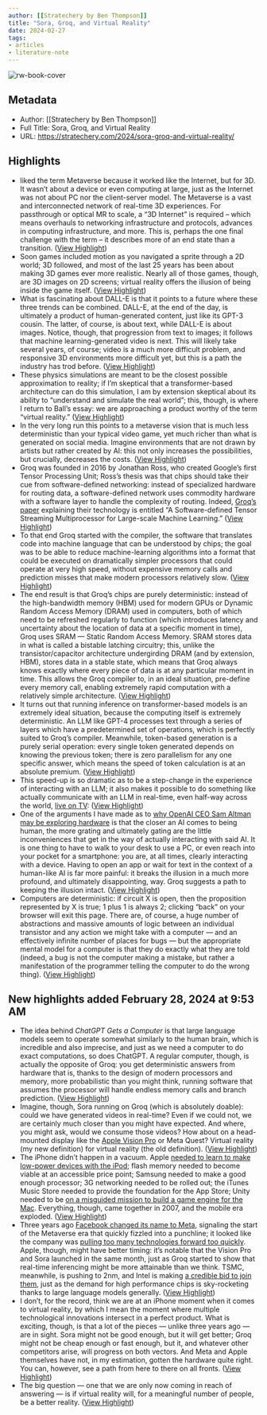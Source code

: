 ```yaml
---
author: [[Stratechery by Ben Thompson]]
title: "Sora, Groq, and Virtual Reality"
date: 2024-02-27
tags: 
- articles
- literature-note
---
```

![rw-book-cover](https://i0.wp.com/stratechery.com/wp-content/uploads/2018/03/cropped-android-chrome-512x512-1.png?fit=32%2C32&ssl=1)

## Metadata
- Author: [[Stratechery by Ben Thompson]]
- Full Title: Sora, Groq, and Virtual Reality
- URL: https://stratechery.com/2024/sora-groq-and-virtual-reality/

## Highlights
- liked the term Metaverse because it worked like the Internet, but for 3D. It wasn’t about a device or even computing at large, just as the Internet was not about PC nor the client-server model. The Metaverse is a vast and interconnected network of real-time 3D experiences. For passthrough or optical MR to scale, a “3D Internet” is required – which means overhauls to networking infrastructure and protocols, advances in computing infrastructure, and more. This is, perhaps the one final challenge with the term – it describes more of an end state than a transition. ([View Highlight](https://read.readwise.io/read/01hqp14gksqsjevjsf77m2y4fp))
- Soon games included motion as you navigated a sprite through a 2D world; 3D followed, and most of the last 25 years has been about making 3D games ever more realistic. Nearly all of those games, though, are 3D images on 2D screens; virtual reality offers the illusion of being inside the game itself. ([View Highlight](https://read.readwise.io/read/01hqp16hat68ns0xznynbdceyw))
- What is fascinating about DALL-E is that it points to a future where these three trends can be combined. DALL-E, at the end of the day, is ultimately a product of human-generated content, just like its GPT-3 cousin. The latter, of course, is about text, while DALL-E is about images. Notice, though, that progression from text to images; it follows that machine learning-generated video is next. This will likely take several years, of course; video is a much more difficult problem, and responsive 3D environments more difficult yet, but this is a path the industry has trod before. ([View Highlight](https://read.readwise.io/read/01hqp179868gqs41gv3t0n58sq))
- These physics simulations are meant to be the closest possible approximation to reality; if I’m skeptical that a transformer-based architecture can do this simulation, I am by extension skeptical about its ability to “understand and simulate the real world”; this, though, is where I return to Ball’s essay: we are approaching a product worthy of the term “virtual reality.” ([View Highlight](https://read.readwise.io/read/01hqp1ew0jf96m8mg3v44xjk8w))
- In the very long run this points to a metaverse vision that is much less deterministic than your typical video game, yet much richer than what is generated on social media. Imagine environments that are not drawn by artists but rather created by AI: this not only increases the possibilities, but crucially, decreases the costs. ([View Highlight](https://read.readwise.io/read/01hqp1fdzx8sdvdqcc6pnxs45q))
- Groq was founded in 2016 by Jonathan Ross, who created Google’s first Tensor Processing Unit; Ross’s thesis was that chips should take their cue from software-defined networking: instead of specialized hardware for routing data, a software-defined network uses commodity hardware with a software layer to handle the complexity of routing. Indeed, [Groq’s paper](https://wow.groq.com/wp-content/uploads/2023/05/GroqISCAPaper2022_ASoftwareDefinedTensorStreamingMultiprocessorForLargeScaleMachineLearning-1.pdf) explaining their technology is entitled “A Software-defined Tensor Streaming Multiprocessor for Large-scale Machine Learning.” ([View Highlight](https://read.readwise.io/read/01hqp1gecrhrwrvbekend71kx7))
- To that end Groq started with the compiler, the software that translates code into machine language that can be understood by chips; the goal was to be able to reduce machine-learning algorithms into a format that could be executed on dramatically simpler processors that could operate at very high speed, without expensive memory calls and prediction misses that make modern processors relatively slow. ([View Highlight](https://read.readwise.io/read/01hqp1gxb2enqy2avgmrq3y627))
- The end result is that Groq’s chips are purely deterministic: instead of the high-bandwidth memory (HBM) used for modern GPUs or Dynamic Random Access Memory (DRAM) used in computers, both of which need to be refreshed regularly to function (which introduces latency and uncertainty about the location of data at a specific moment in time), Groq uses SRAM — Static Random Access Memory. SRAM stores data in what is called a bistable latching circuitry; this, unlike the transistor/capacitor architecture undergirding DRAM (and by extension, HBM), stores data in a stable state, which means that Groq always knows exactly where every piece of data is at any particular moment in time. This allows the Groq compiler to, in an ideal situation, pre-define every memory call, enabling extremely rapid computation with a relatively simple architecture. ([View Highlight](https://read.readwise.io/read/01hqp1hrq2a7j48vrw5n5a0720))
- It turns out that running inference on transformer-based models is an extremely ideal situation, because the computing itself is extremely deterministic. An LLM like GPT-4 processes text through a series of layers which have a predetermined set of operations, which is perfectly suited to Groq’s compiler. Meanwhile, token-based generation is a purely serial operation: every single token generated depends on knowing the previous token; there is zero parallelism for any one specific answer, which means the speed of token calculation is at an absolute premium. ([View Highlight](https://read.readwise.io/read/01hqp1jnrdefe9p07qs04bscmy))
- This speed-up is so dramatic as to be a step-change in the experience of interacting with an LLM; it also makes it possible to do something like actually communicate with an LLM in real-time, even half-way across the world, [live on TV](https://www.youtube.com/watch?v=pRUddK6sxDg): ([View Highlight](https://read.readwise.io/read/01hqp1k8fydec3kabpahqvnzzk))
- One of the arguments I have made as to [why OpenAI CEO Sam Altman may be exploring hardware](https://stratechery.com/2023/ai-hardware-and-virtual-reality/) is that the closer an AI comes to being human, the more grating and ultimately gating are the little inconveniences that get in the way of actually interacting with said AI. It is one thing to have to walk to your desk to use a PC, or even reach into your pocket for a smartphone: you are, at all times, clearly interacting with a device. Having to open an app or wait for text in the context of a human-like AI is far more painful: it breaks the illusion in a much more profound, and ultimately disappointing, way. Groq suggests a path to keeping the illusion intact. ([View Highlight](https://read.readwise.io/read/01hqp1kyv9p5j903fncfxzmda6))
- Computers are deterministic: if circuit X is open, then the proposition represented by X is true; 1 plus 1 is always 2; clicking “back” on your browser will exit this page. There are, of course, a huge number of abstractions and massive amounts of logic between an individual transistor and any action we might take with a computer — and an effectively infinite number of places for bugs — but the appropriate mental model for a computer is that they do exactly what they are told (indeed, a bug is not the computer making a mistake, but rather a manifestation of the programmer telling the computer to do the wrong thing). ([View Highlight](https://read.readwise.io/read/01hqp1ngtchzhqz2fnweephc2q))
## New highlights added February 28, 2024 at 9:53 AM
- The idea behind *ChatGPT Gets a Computer* is that large language models seem to operate somewhat similarly to the human brain, which is incredible and also imprecise, and just as we need a computer to do exact computations, so does ChatGPT. A regular computer, though, is actually the opposite of Groq: you get deterministic answers from hardware that is, thanks to the design of modern processors and memory, more probabilistic than you might think, running software that assumes the processor will handle endless memory calls and branch prediction. ([View Highlight](https://read.readwise.io/read/01hqp2ew1aj2qhcmnyv6hak7q7))
- Imagine, though, Sora running on Groq (which is absolutely doable): could we have generated videos in real-time? Even if we could not, we are certainly much closer than you might have expected. And where, you might ask, would we consume those videos? How about on a head-mounted display like the [Apple Vision Pro](https://stratechery.com/2024/the-apple-vision-pro/) or Meta Quest? Virtual reality (my new definition) for virtual reality (the old definition). ([View Highlight](https://read.readwise.io/read/01hqp2g4yv55ehw8xpk51vkztd))
- The iPhone didn’t happen in a vacuum. Apple [needed to learn to make low-power devices with the iPod](https://stratechery.com/2022/an-interview-with-father-of-the-ipod-tony-fadell/); flash memory needed to become viable at an accessible price point; Samsung needed to make a good enough processor; 3G networking needed to be rolled out; the iTunes Music Store needed to provide the foundation for the App Store; Unity needed to be [on a misguided mission to build a game engine for the Mac](https://stratechery.com/2023/unitys-business-model-change-unitys-strategy-unity-leadership-questions/). Everything, though, came together in 2007, and the mobile era exploded. ([View Highlight](https://read.readwise.io/read/01hqp2h8c24r8rnm02fw9y23by))
- Three years ago [Facebook changed its name to Meta](https://stratechery.com/2021/meta/), signaling the start of the Metaverse era that quickly fizzled into a punchline; it looked like the company was [pulling too many technologies forward too quickly](https://stratechery.com/2022/musk-makes-twitter-bid-facebook-ar-plans-an-interview-with-adam-mosseri-about-creators-blockchains-and-tiktok/). Apple, though, might have better timing: it’s notable that the Vision Pro and Sora launched in the same month, just as Groq started to show that real-time inferencing might be more attainable than we think. TSMC, meanwhile, is pushing to 2nm, and Intel is making [a credible bid to join them](https://stratechery.com/2024/intels-humbling/), just as the demand for high performance chips is sky-rocketing thanks to large language models generally. ([View Highlight](https://read.readwise.io/read/01hqp2j20a4hbc46cvmr8r72z7))
- I don’t, for the record, think we are at an iPhone moment when it comes to virtual reality, by which I mean the moment where multiple technological innovations intersect in a perfect product. What is exciting, though, is that a lot of the pieces — unlike three years ago — are in sight. Sora might not be good enough, but it will get better; Groq might not be cheap enough or fast enough, but it, and whatever other competitors arise, will progress on both vectors. And Meta and Apple themselves have not, in my estimation, gotten the hardware quite right. You can, however, see a path from here to there on all fronts. ([View Highlight](https://read.readwise.io/read/01hqp2nywwga89szzdrrk98q9d))
- The big question — one that we are only now coming in reach of answering — is if virtual reality will, for a meaningful number of people, be a better reality. ([View Highlight](https://read.readwise.io/read/01hqp2pqmsh6jjahk9p1n77x6n))
